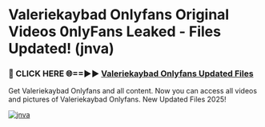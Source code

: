 # Valeriekaybad Onlyfans Original Videos 0nlyFans Leaked - Files Updated! (jnva)

<h3>🔴 CLICK HERE 🌐==►► <a href="https://tinyurl.com/2m67pmp6" rel="nofollow">Valeriekaybad Onlyfans Updated Files</a></h3>

Get Valeriekaybad Onlyfans and all content. Now you can access all videos and pictures of Valeriekaybad Onlyfans. New Updated Files 2025!

[![jnva](https://i.imgur.com/H4QAA4z.gif)](https://tinyurl.com/2m67pmp6)